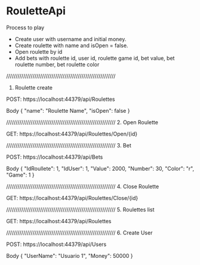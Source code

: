 # RouletteApi

Process to play

- Create user with username and initial money.
- Create roulette with name and isOpen = false.
- Open roulette by id
- Add bets with roulette id, user id, roulette game id, bet value, bet roulette number, bet roulette color

//////////////////////////////////////////////////////////
1. Roulette create

  POST: https://localhost:44379/api/Roulettes

  Body
        {
            "name": "Roulette Name",
            "isOpen": false
        }

//////////////////////////////////////////////////////////
2. Open Roulette

  GET: https://localhost:44379/api/Roulettes/Open/{id}

//////////////////////////////////////////////////////////
3. Bet
  
  POST: https://localhost:44379/api/Bets
  
  Body
        {
            "IdRoullete": 1,
            "IdUser": 1,
            "Value": 2000,
            "Number": 30,
            "Color": "r",
            "Game": 1
        }
  
//////////////////////////////////////////////////////////
4. Close Roulette

  GET: https://localhost:44379/api/Roulettes/Close/{id}

//////////////////////////////////////////////////////////
5. Roulettes list

  GET: https://localhost:44379/api/Roulettes

//////////////////////////////////////////////////////////
6. Create User
  
  POST: https://localhost:44379/api/Users
  
  Body
        {
            "UserName": "Usuario 1",
            "Money": 50000
        }
